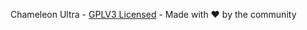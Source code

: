 Chameleon Ultra - [GPLV3 Licensed](https://github.com/ChameleonUltra/ChameleonUltra/blob/main/LICENSE) - Made with ❤️ by the community